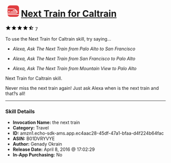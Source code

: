 # &nbsp;<img src="skill_icon" alt="Next Train for Caltrain icon" width="36"> [Next Train for Caltrain](http://alexa.amazon.com/#skills/amzn1.echo-sdk-ams.app.ec4aac28-45df-47a1-bfaa-d4f224b64fac)
![4.7 stars](../../images/ic_star_black_18dp_1x.png)![4.7 stars](../../images/ic_star_black_18dp_1x.png)![4.7 stars](../../images/ic_star_black_18dp_1x.png)![4.7 stars](../../images/ic_star_black_18dp_1x.png)![4.7 stars](../../images/ic_star_half_black_18dp_1x.png) 7

To use the Next Train for Caltrain skill, try saying...

* *Alexa, Ask The Next Train from Palo Alto to San Francisco*

* *Alexa, Ask The Next Train from San Francisco to Palo Alto*

* *Alexa, Ask The Next Train from Mountain View to Palo Alto*

Next Train for Caltrain skill.

Never miss the next train again!
Just ask Alexa when is the next train and that?s all!

***

### Skill Details

* **Invocation Name:** the next train
* **Category:** Travel
* **ID:** amzn1.echo-sdk-ams.app.ec4aac28-45df-47a1-bfaa-d4f224b64fac
* **ASIN:** B01DVRYVYE
* **Author:** Genady Okrain
* **Release Date:** April 8, 2016 @ 17:02:29
* **In-App Purchasing:** No

